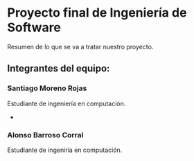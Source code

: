 # Proyecto final de Ingeniería de Software
Resumen de lo que se va a tratar nuestro proyecto.

## Integrantes del equipo:

### Santiago Moreno Rojas 
Estudiante de ingeniería en computación. 

- 

### Alonso Barroso Corral
Estudiante de ingeniría en computación.
